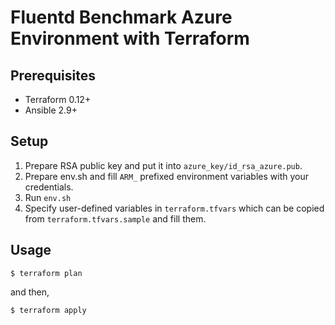 Fluentd Benchmark Azure Environment with Terraform
===

## Prerequisites

* Terraform 0.12+
* Ansible 2.9+

## Setup

 1. Prepare RSA public key and put it into `azure_key/id_rsa_azure.pub`.
 2. Prepare env.sh and fill `ARM_` prefixed environment variables with your credentials.
 3. Run `env.sh`
 4. Specify user-defined variables in `terraform.tfvars` which can be copied from `terraform.tfvars.sample` and fill them.

## Usage

```
$ terraform plan
```

and then,

```
$ terraform apply
```
